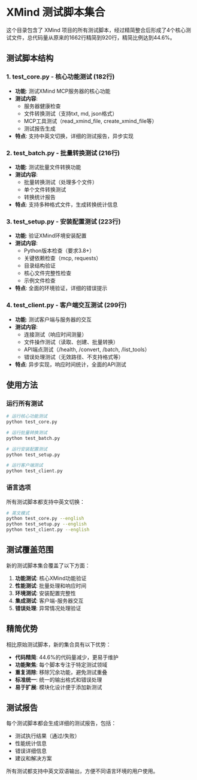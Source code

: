 # XMind 测试脚本集合

这个目录包含了 XMind 项目的所有测试脚本，经过精简整合后形成了4个核心测试文件，总代码量从原来的1662行精简到920行，精简比例达到44.6%。

## 测试脚本结构

### 1. test_core.py - 核心功能测试 (182行)
- **功能**: 测试XMind MCP服务器的核心功能
- **测试内容**:
  - 服务器健康检查
  - 文件转换测试（支持txt, md, json格式）
  - MCP工具测试（read_xmind_file, create_xmind_file等）
  - 测试报告生成
- **特点**: 支持中英文切换，详细的测试报告，异步实现

### 2. test_batch.py - 批量转换测试 (216行)
- **功能**: 测试批量文件转换功能
- **测试内容**:
  - 批量转换测试（处理多个文件）
  - 单个文件转换测试
  - 转换统计报告
- **特点**: 支持多种格式文件，生成转换统计信息

### 3. test_setup.py - 安装配置测试 (223行)
- **功能**: 验证XMind环境安装配置
- **测试内容**:
  - Python版本检查（要求3.8+）
  - 关键依赖检查（mcp, requests）
  - 目录结构验证
  - 核心文件完整性检查
  - 示例文件检查
- **特点**: 全面的环境验证，详细的错误提示

### 4. test_client.py - 客户端交互测试 (299行)
- **功能**: 测试客户端与服务器的交互
- **测试内容**:
  - 连接测试（响应时间测量）
  - 文件操作测试（读取、创建、批量转换）
  - API端点测试（/health, /convert, /batch, /list_tools）
  - 错误处理测试（无效路径、不支持格式等）
- **特点**: 异步实现，响应时间统计，全面的API测试

## 使用方法

### 运行所有测试
```bash
# 运行核心功能测试
python test_core.py

# 运行批量转换测试
python test_batch.py

# 运行安装配置测试
python test_setup.py

# 运行客户端测试
python test_client.py
```

### 语言选项
所有测试脚本都支持中英文切换：
```bash
# 英文模式
python test_core.py --english
python test_setup.py --english
python test_client.py --english
```

## 测试覆盖范围

新的测试脚本集合覆盖了以下方面：

1. **功能测试**: 核心XMind功能验证
2. **性能测试**: 批量处理和响应时间
3. **环境测试**: 安装配置完整性
4. **集成测试**: 客户端-服务器交互
5. **错误处理**: 异常情况处理验证

## 精简优势

相比原始测试脚本，新的集合具有以下优势：

- **代码精简**: 44.6%的代码量减少，更易于维护
- **功能聚焦**: 每个脚本专注于特定测试领域
- **重复消除**: 移除冗余功能，避免测试重叠
- **标准统一**: 统一的输出格式和错误处理
- **易于扩展**: 模块化设计便于添加新测试

## 测试报告

每个测试脚本都会生成详细的测试报告，包括：
- 测试执行结果（通过/失败）
- 性能统计信息
- 错误详细信息
- 建议和解决方案

所有测试都支持中英文双语输出，方便不同语言环境的用户使用。